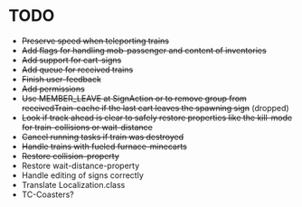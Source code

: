 # TODO

- ~~Preserve speed when teleporting trains~~
- ~~Add flags for handling mob-passenger and content of inventories~~
- ~~Add support for cart-signs~~
- ~~Add queue for received trains~~
- ~~Finish user-feedback~~
- ~~Add permissions~~
- ~~Use MEMBER_LEAVE at SignAction or to remove group from receivedTrain-cache if the last cart leaves the spawning sign~~ (dropped)
- ~~Look if track ahead is clear to safely restore properties like the kill-mode for train-collisions or wait-distance~~
- ~~Cancel running tasks if train was destroyed~~
- ~~Handle trains with fueled furnace-minecarts~~
- ~~Restore collision-property~~
- Restore wait-distance-property
- Handle editing of signs correctly
- Translate Localization.class
- TC-Coasters?
